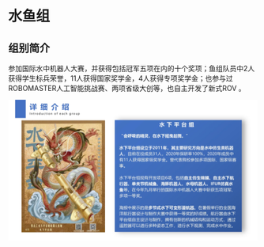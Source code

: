 # 水鱼组

## 组别简介

​	参加国际水中机器人大赛，并获得包括冠军五项在内的十个奖项；鱼组队员中2人获得学生标兵荣誉，11人获得国家奖学金，4人获得专项奖学金；也参与过ROBOMASTER人工智能挑战赛、两项省级大创等，也自主开发了新式ROV 。

![鱼组](../../resource/questions/sy-introduction.jpg)